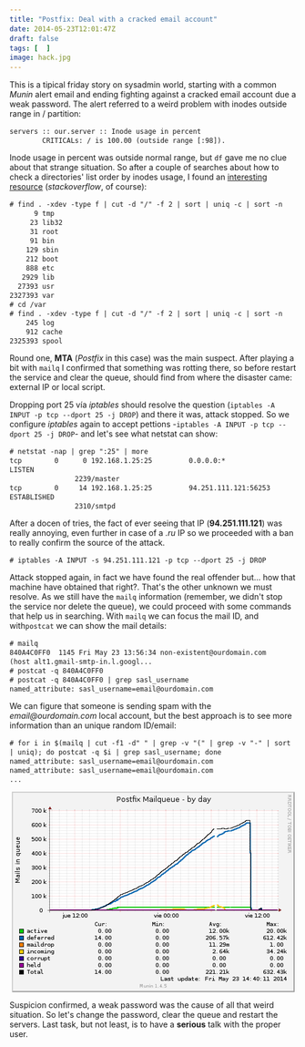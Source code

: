 ```yaml
---
title: "Postfix: Deal with a cracked email account"
date: 2014-05-23T12:01:47Z
draft: false
tags: [  ]
image: hack.jpg
---
```


<p>This is a tipical friday story on sysadmin world, starting with a common <em>Munin</em> alert email and ending fighting against a cracked email account due a weak password. The alert referred to a weird problem with inodes outside range in / partition:</p>

```
servers :: our.server :: Inode usage in percent
        CRITICALs: / is 100.00 (outside range [:98]).
```

<p>Inode usage in percent was outside normal range, but <code>df</code> gave me no clue about that strange situation. So after a couple of searches about how to check a directories' list order by inodes usage, I found an <a href="http://stackoverflow.com/questions/653096/howto-free-inode-usage">interesting resource</a> (<em>stackoverflow</em>, of course):</p>

```
# find . -xdev -type f | cut -d "/" -f 2 | sort | uniq -c | sort -n
      9 tmp
     23 lib32
     31 root
     91 bin
    129 sbin
    212 boot
    888 etc
   2929 lib
  27393 usr
2327393 var
# cd /var
# find . -xdev -type f | cut -d "/" -f 2 | sort | uniq -c | sort -n
    245 log
    912 cache
2325393 spool
```

<p>Round one, <strong>MTA</strong> (<em>Postfix</em> in this case) was the main suspect. After playing a bit with&nbsp;<code>mailq</code> I confirmed that something was rotting there, so before restart the service and clear the queue, should find from where the disaster came: external IP or local script.</p>
<p>Dropping port 25 v&iacute;a <em>iptables</em> should resolve the question (<code>iptables -A INPUT -p tcp --dport 25 -j DROP</code>) and there it was, attack stopped. So we configure <em>iptables</em> again to accept pettions -<code>iptables -A INPUT -p tcp --dport 25 -j DROP</code>- and let's see what netstat can show:</p>

```
# netstat -nap | grep ":25" | more
tcp        0      0 192.168.1.25:25         0.0.0.0:*               LISTEN
                2239/master
tcp        0     14 192.168.1.25:25         94.251.111.121:56253    ESTABLISHED
                2310/smtpd
```

<p>After a docen of tries, the fact of ever seeing that IP (<strong>94.251.111.121</strong>) was really annoying, even further in case of a <em>.ru</em> IP so we proceeded with a ban to really confirm the source of the attack.</p>

```
# iptables -A INPUT -s 94.251.111.121 -p tcp --dport 25 -j DROP
```

<p>Attack stopped again, in fact we have found the real offender but... how that machine have obtained that right?. That's the other unknown we must resolve. As we still have the <code>mailq</code> information (remember, we didn't stop the service nor delete the queue), we could proceed with some commands that help us in searching. With <code>mailq</code> we can focus the mail ID, and with<code>postcat</code> we can show the mail details:</p>

```
# mailq
840A4C0FF0  1145 Fri May 23 13:56:34 non-existent@ourdomain.com
(host alt1.gmail-smtp-in.l.googl...
# postcat -q 840A4C0FF0
# postcat -q 840A4C0FF0 | grep sasl_username
named_attribute: sasl_username=email@ourdomain.com
```

<p>We can figure that someone is sending spam with the <em>email@ourdomain.com</em> local account, but the best approach is to see more information than an unique random ID/email:</p>

```
# for i in $(mailq | cut -f1 -d" " | grep -v "(" | grep -v "-" | sort | uniq); do postcat -q $i | grep sasl_username; done
named_attribute: sasl_username=email@ourdomain.com
named_attribute: sasl_username=email@ourdomain.com
...
```

<p><img style="display: block; margin-left: auto; margin-right: auto;" src="gallery/postfix_mailqueue-day.png" alt="" /></p>
<p>Suspicion confirmed, a weak password was the cause of all that weird situation. So let's change the password, clear the queue and restart the servers. Last task, but not least, is to have a <strong>serious</strong> talk with the proper user.</p>
